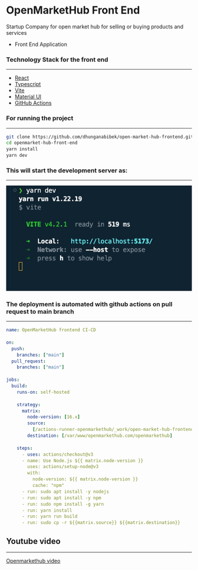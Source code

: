 # OpenMarketHub Front End
Startup Company for open market hub for selling or buying products and  services 
- Front End Application


### Technology Stack for the front end
---

- [React](https://legacy.reactjs.org/)
- [Typescript](https://www.typescriptlang.org/)
- [Vite](https://vitejs.dev/)
- [Material UI](https://mui.com/)
- [GitHub Actions](https://github.com/features/actions)


### For running the project
---
```bash
git clone https://github.com/dhunganabibek/open-market-hub-frontend.git
cd openmarket-hub-front-end
yarn install 
yarn dev
```

### This will start the development server as:
---
![vite development server](images/vite-development-server.jpg)

### The deployment is automated with github actions on pull request to main branch
---
```yaml
name: OpenMarketHub frontend CI-CD

on:
  push:
    branches: ["main"]
  pull_request:
    branches: ["main"]

jobs:
  build:
    runs-on: self-hosted

    strategy:
      matrix:
        node-version: [16.x]
        source:
          [/actions-runner-openmarkethub/_work/open-market-hub-frontend/open-market-hub-frontend/dist/*]
        destination: [/var/www/openmarkethub.com/openmarkethub]

    steps:
      - uses: actions/checkout@v3
      - name: Use Node.js ${{ matrix.node-version }}
        uses: actions/setup-node@v3
        with:
          node-version: ${{ matrix.node-version }}
          cache: "npm"
      - run: sudo apt install -y nodejs
      - run: sudo apt install -y npm
      - run: sudo npm install -g yarn
      - run: yarn install
      - run: yarn run build
      - run: sudo cp -r ${{matrix.source}} ${{matrix.destination}}
```

## Youtube video
---
[Openmarkethub video](https://www.youtube.com/watch?v=s1sNCwOswXc)
